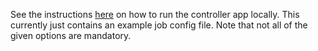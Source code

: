 See the instructions [here](../../app/controller/README.md) on how to run the controller app locally. This currently just contains an example job config file. Note that not all of the given options are mandatory.
